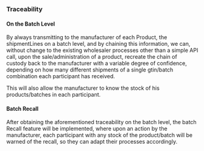 ### Traceability

#### On the Batch Level

By always transmitting to the manufacturer of each Product, the shipmentLines on a batch level, and by chaining this information,
we can, without change to the existing wholesaler processes other than a simple API call, upon the sale/administration
of a product, recreate the chain of custody back to the manufacturer with a variable degree of confidence,
depending on how many different shipments of a single gtin/batch combination each participant has received.

This will also allow the manufacturer to know the stock of his products/batches in each participant.

#### Batch Recall

After obtaining the aforementioned traceability on the batch level, the batch Recall feature will be implemented, where 
upon an action by the manufacturer, each participant with any stock of the product/batch will be warned of the recall, 
so they can adapt their processes accordingly.